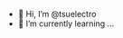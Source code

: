 - 👋 Hi, I’m @tsuelectro
- 🌱 I’m currently learning ...

<!---
tsuelectro/tsuelectro is a ✨ special ✨ repository because its `README.md` (this file) appears on your GitHub profile.
You can click the Preview link to take a look at your changes.
--->
